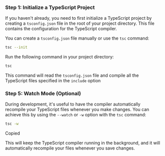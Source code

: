 ### Step 1: Initialize a TypeScript Project

If you haven't already, you need to first initialize a TypeScript project by creating a `tsconfig.json` file in the root of your project directory. This file contains the configuration for the TypeScript compiler.

You can create a `tsconfig.json` file manually or use the `tsc` command:

```bash
tsc --init
```

Run the following command in your project directory:

```bash
tsc
```

This command will read the `tsconfig.json` file and compile all the TypeScript files specified in the `include` option

### Step 5: Watch Mode (Optional)

During development, it's useful to have the compiler automatically recompile your TypeScript files whenever you make changes. You can achieve this by using the `--watch` or `-w` option with the `tsc` command:

```bash
tsc -w
```

Copied

This will keep the TypeScript compiler running in the background, and it will automatically recompile your files whenever you save changes.